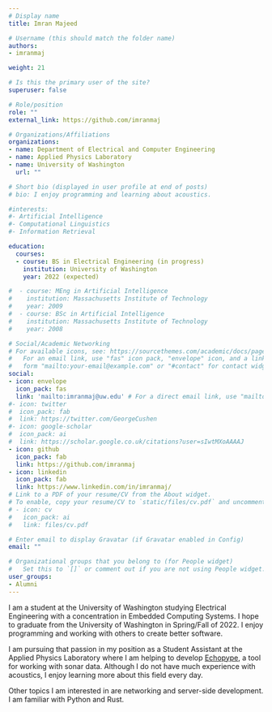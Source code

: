```yaml
---
# Display name
title: Imran Majeed

# Username (this should match the folder name)
authors:
- imranmaj

weight: 21

# Is this the primary user of the site?
superuser: false

# Role/position
role: ""
external_link: https://github.com/imranmaj

# Organizations/Affiliations
organizations:
- name: Department of Electrical and Computer Engineering
- name: Applied Physics Laboratory
- name: University of Washington
  url: ""

# Short bio (displayed in user profile at end of posts)
# bio: I enjoy programming and learning about acoustics.

#interests:
#- Artificial Intelligence
#- Computational Linguistics
#- Information Retrieval

education:
  courses:
  - course: BS in Electrical Engineering (in progress)
    institution: University of Washington
    year: 2022 (expected)

#  - course: MEng in Artificial Intelligence
#    institution: Massachusetts Institute of Technology
#    year: 2009
#  - course: BSc in Artificial Intelligence
#    institution: Massachusetts Institute of Technology
#    year: 2008

# Social/Academic Networking
# For available icons, see: https://sourcethemes.com/academic/docs/page-builder/#icons
#   For an email link, use "fas" icon pack, "envelope" icon, and a link in the
#   form "mailto:your-email@example.com" or "#contact" for contact widget.
social:
- icon: envelope
  icon_pack: fas
  link: 'mailto:imranmaj@uw.edu' # For a direct email link, use "mailto:test@example.org".
#- icon: twitter
#  icon_pack: fab
#  link: https://twitter.com/GeorgeCushen
#- icon: google-scholar
#  icon_pack: ai
#  link: https://scholar.google.co.uk/citations?user=sIwtMXoAAAAJ
- icon: github
  icon_pack: fab
  link: https://github.com/imranmaj
- icon: linkedin
  icon_pack: fab
  link: https://www.linkedin.com/in/imranmaj/
# Link to a PDF of your resume/CV from the About widget.
# To enable, copy your resume/CV to `static/files/cv.pdf` and uncomment the lines below.
# - icon: cv
#   icon_pack: ai
#   link: files/cv.pdf

# Enter email to display Gravatar (if Gravatar enabled in Config)
email: ""

# Organizational groups that you belong to (for People widget)
#   Set this to `[]` or comment out if you are not using People widget.
user_groups:
- Alumni
---
```

I am a student at the University of Washington studying Electrical Engineering with a concentration in Embedded Computing Systems. I hope to graduate from the University of Washington in Spring/Fall of 2022. I enjoy programming and working with others to create better software.

I am pursuing that passion in my position as a Student Assistant at the Applied Physics Laboratory where I am helping to develop [Echopype](https://github.com/OSOceanAcoustics/echopype), a tool for working with sonar data. Although I do not have much experience with acoustics, I enjoy  learning more about this field every day.

Other topics I am interested in are networking and server-side development. I am familiar with Python and Rust.
